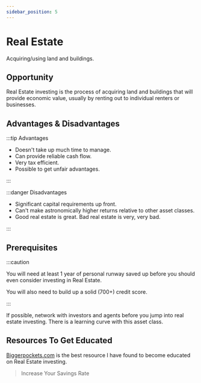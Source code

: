 ```yaml
---
sidebar_position: 5
---
```


# Real Estate

Acquiring/using land and buildings.

## Opportunity

Real Estate investing is the process of acquiring land and buildings that will provide economic value, usually by renting out to individual renters or businesses.

## Advantages & Disadvantages

:::tip Advantages

- Doesn't take up much time to manage.
- Can provide reliable cash flow.
- Very tax efficient.
- Possible to get unfair advantages.

:::

:::danger Disadvantages

- Significant capital requirements up front.
- Can't make astronomically higher returns relative to other asset classes.
- Good real estate is great. Bad real estate is very, very bad.

:::

## Prerequisites

:::caution

You will need at least 1 year of personal runway saved up before you should even consider investing in Real Estate. 

You will also need to build up a solid (700+) credit score.

:::

If possible, network with investors and agents before you jump into real estate investing. There is a learning curve with this asset class.

## Resources To Get Educated

[Biggerpockets.com](https://www.biggerpockets.com/) is the best resource I have found to become educated on Real Estate investing.

>Increase Your Savings Rate